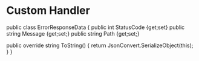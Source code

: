 # Custom Handler

public class ErrorResponseData
{
  public int StatusCode {get;set}
  public string Message {get;set;}
  public string Path {get;set;}

  public override string ToString()
  {
    return JsonConvert.SerializeObject(this);
  }
}
